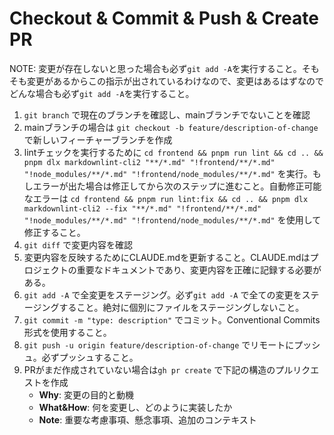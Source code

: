 # Checkout & Commit & Push & Create PR

NOTE: 変更が存在しないと思った場合も必ず`git add -A`を実行すること。そもそも変更があるからこの指示が出されているわけなので、変更はあるはずなのでどんな場合も必ず`git add -A`を実行すること。

1. `git branch` で現在のブランチを確認し、mainブランチでないことを確認
2. mainブランチの場合は `git checkout -b feature/description-of-change` で新しいフィーチャーブランチを作成
3. lintチェックを実行するために `cd frontend && pnpm run lint && cd .. && pnpm dlx markdownlint-cli2 "**/*.md" "!frontend/**/*.md" "!node_modules/**/*.md" "!frontend/node_modules/**/*.md"` を実行。もしエラーが出た場合は修正してから次のステップに進むこと。自動修正可能なエラーは `cd frontend && pnpm run lint:fix && cd .. && pnpm dlx markdownlint-cli2 --fix "**/*.md" "!frontend/**/*.md" "!node_modules/**/*.md" "!frontend/node_modules/**/*.md"` を使用して修正すること。
4. `git diff` で変更内容を確認
5. 変更内容を反映するためにCLAUDE.mdを更新すること。CLAUDE.mdはプロジェクトの重要なドキュメントであり、変更内容を正確に記録する必要がある。
6. `git add -A` で全変更をステージング。必ず`git add -A` で全ての変更をステージングすること。絶対に個別にファイルをステージングしないこと。
7. `git commit -m "type: description"` でコミット。Conventional Commits形式を使用すること。
8. `git push -u origin feature/description-of-change` でリモートにプッシュ。必ずプッシュすること。
9. PRがまだ作成されていない場合は`gh pr create` で下記の構造のプルリクエストを作成
   - **Why**: 変更の目的と動機
   - **What&How**: 何を変更し、どのように実装したか
   - **Note**: 重要な考慮事項、懸念事項、追加のコンテキスト
